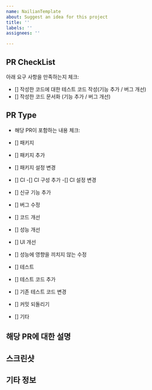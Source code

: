 ```yaml
---
name: NailianTemplate
about: Suggest an idea for this project
title: ''
labels: ''
assignees: ''

---
```


## PR CheckList
아래 요구 사항을 만족하는지 체크:

- [] 작성한 코드에 대한 테스트 코드 작성(기능 추가 / 버그 개선)
- [] 작성한 코드 문서화 (기능 추가 / 버그 개선)

## PR Type
- 해당 PR이 포함하는 내용 체크:

- [] 패키지
 - [] 패키지 추가
 - [] 패키지 설정 변경
 
- [] CI
 -[] CI 구성 추가
 -[] CI 설정 변경

- [] 신규 기능 추가

- [] 버그 수정

- [] 코드 개선
 - [] 성능 개선
 - [] UI 개선
 - [] 성능에 영향을 끼치지 않는 수정
 
- [] 테스트
 - [] 테스트 코드 추가
 - [] 기존 테스트 코드 변경

- [] 커밋 되돌리기

- [] 기타

## 해당 PR에 대한 설명

## 스크린샷

## 기타 정보
